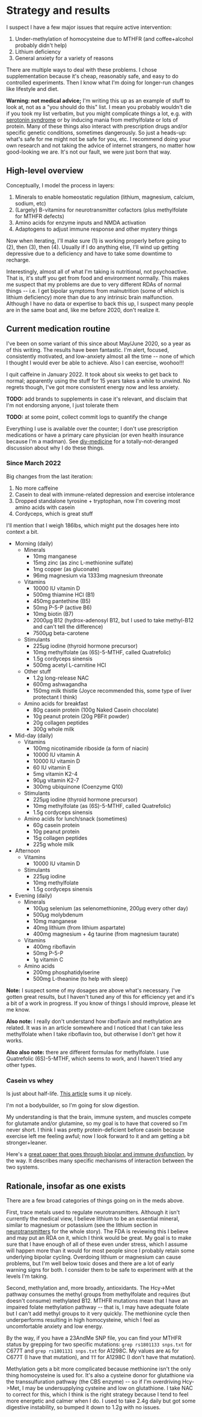 # Strategy and results
I suspect I have a few major issues that require active intervention:

1. Under-methylation of homocysteine due to MTHFR (and coffee+alcohol probably didn't help)
2. Lithium deficiency
3. General anxiety for a variety of reasons

There are multiple ways to deal with these problems. I chose supplementation because it's cheap, reasonably safe, and easy to do controlled experiments. Then I know what I'm doing for longer-run changes like lifestyle and diet.

**Warning: not medical advice;** I'm writing this up as an example of stuff to look at, not as a "you should do this" list. I mean you probably wouldn't die if you took my list verbatim, but you might complicate things a lot, e.g. with [serotonin syndrome](https://en.wikipedia.org/wiki/Serotonin_syndrome) or by inducing mania from methylfolate or lots of protein. Many of these things also interact with prescription drugs and/or specific genetic conditions, sometimes dangerously. So just a heads-up: what's safe for me might not be safe for you, etc. I recommend doing your own research and not taking the advice of internet strangers, no matter how good-looking we are. It's not our fault, we were just born that way.


## High-level overview
Conceptually, I model the process in layers:

1. Minerals to enable homeostatic regulation (lithium, magnesium, calcium, sodium, etc)
2. (Largely) B-vitamins for neurotransmitter cofactors (plus methylfolate for MTHFR defects)
3. Amino acids for enzyme inputs and NMDA activation
4. Adaptogens to adjust immune response and other mystery things

Now when iterating, I'll make sure (1) is working properly before going to (2), then (3), then (4). Usually if I do anything else, I'll wind up getting depressive due to a deficiency and have to take some downtime to recharge.

Interestingly, almost all of what I'm taking is nutritional, not psychoactive. That is, it's stuff you get from food and environment normally. This makes me suspect that my problems are due to very different RDAs of normal things -- i.e. I get bipolar symptoms from malnutrition (some of which is lithium deficiency) more than due to any intrinsic brain malfunction. Although I have no data or expertise to back this up, I suspect many people are in the same boat and, like me before 2020, don't realize it.


## Current medication routine
I've been on some variant of this since about May/June 2020, so a year as of this writing. The results have been fantastic. I'm alert, focused, consistently motivated, and low-anxiety almost all the time -- none of which I thought I would ever be able to achieve. Also I can exercise, woohoo!!!

I quit caffeine in January 2022. It took about six weeks to get back to normal; apparently using the stuff for 15 years takes a while to unwind. No regrets though, I've got more consistent energy now and less anxiety.

**TODO:** add brands to supplements in case it's relevant, and disclaim that I'm not endorsing anyone, I just tolerate them

**TODO:** at some point, collect commit logs to quantify the change

Everything I use is available over the counter; I don't use prescription medications or have a primary care physician (or even health insurance because I'm a madman). See [diy-medicine](diy-medicine.md) for a totally-not-deranged discussion about why I do these things.


### Since March 2022
Big changes from the last iteration:

1. No more caffeine
2. Casein to deal with immune-related depression and exercise intolerance
3. Dropped standalone tyrosine + tryptophan, now I'm covering most amino acids with casein
4. Cordyceps, which is great stuff

I'll mention that I weigh 186lbs, which might put the dosages here into context a bit.

+ Morning (daily)
  + Minerals
    + 10mg manganese
    + 15mg zinc (as zinc L-methionine sulfate)
    + 1mg copper (as gluconate)
    + 96mg magnesium via 1333mg magnesium threonate
  + Vitamins
    + 10000 IU vitamin D
    + 500mg thiamine HCl (B1)
    + 450mg pantethine (B5)
    + 50mg P-5-P (active B6)
    + 10mg biotin (B7)
    + 2000μg B12 (hydrox-adenosyl B12, but I used to take methyl-B12 and can't tell the difference)
    + 7500μg beta-carotene
  + Stimulants
    + 225μg iodine (thyroid hormone precursor)
    + 10mg methylfolate (as (6S)-5-MTHF, called Quatrefolic)
    + 1.5g cordyceps sinensis
    + 500mg acetyl L-carnitine HCl
  + Other stuff
    + 1.2g long-release NAC
    + 600mg ashwagandha
    + 150mg milk thistle (Joyce recommended this, some type of liver protectant I think)
  + Amino acids for breakfast
    + 80g casein protein (100g Naked Casein chocolate)
    + 10g peanut protein (20g PBFit powder)
    + 20g collagen peptides
    + 300g whole milk
+ Mid-day (daily)
  + Vitamins
    + 100mg nicotinamide riboside (a form of niacin)
    + 10000 IU vitamin A
    + 10000 IU vitamin D
    + 60 IU vitamin E
    + 5mg vitamin K2-4
    + 90μg vitamin K2-7
    + 300mg ubiquinone (Coenzyme Q10)
  + Stimulants
    + 225μg iodine (thyroid hormone precursor)
    + 10mg methylfolate (as (6S)-5-MTHF, called Quatrefolic)
    + 1.5g cordyceps sinensis
  + Amino acids for lunch/snack (sometimes)
    + 60g casein protein
    + 10g peanut protein
    + 15g collagen peptides
    + 225g whole milk
+ Afternoon
  + Vitamins
    + 10000 IU vitamin D
  + Stimulants
    + 225μg iodine
    + 10mg methylfolate
    + 1.5g cordyceps sinensis
+ Evening (daily)
  + Minerals
    + 100μg selenium (as selenomethionine, 200μg every other day)
    + 500μg molybdenum
    + 10mg manganese
    + 40mg lithium (from lithium aspartate)
    + 400mg magnesium + 4g taurine (from magnesium taurate)
  + Vitamins
    + 400mg riboflavin
    + 50mg P-5-P
    + 1g vitamin C
  + Amino acids
    + 200mg phosphatidylserine
    + 500mg L-theanine (to help with sleep)

**Note:** I suspect some of my dosages are above what's necessary. I've gotten great results, but I haven't tuned any of this for efficiency yet and it's a bit of a work in progress. If you know of things I should improve, please let me know.

**Also note:** I really don't understand how riboflavin and methylation are related. It was in an article somewhere and I noticed that I can take less methylfolate when I take riboflavin too, but otherwise I don't get how it works.

**Also also note:** there are different formulas for methylfolate. I use Quatrefolic (6S)-5-MTHF, which seems to work, and I haven't tried any other types.


### Casein vs whey
Is just about half-life. [This article](https://www.bodybuilding.com/content/whats-the-difference-between-whey-and-casein-protein.html) sums it up nicely.

I'm not a bodybuilder, so I'm going for slow digestion.

My understanding is that the brain, immune system, and muscles compete for glutamate and/or glutamine, so my goal is to have that covered so I'm never short. I think I was pretty protein-deficient before casein because exercise left me feeling awful; now I look forward to it and am getting a bit stronger+leaner.

Here's a [great paper that goes through bipolar and immune dysfunction](https://www.ncbi.nlm.nih.gov/pmc/articles/PMC5704151/), by the way. It describes many specific mechanisms of interaction between the two systems.


## Rationale, insofar as one exists
There are a few broad categories of things going on in the meds above.

First, trace metals used to regulate neurotransmitters. Although it isn't currently the medical view, I believe lithium to be an essential mineral, similar to magnesium or potassium (see the lithium section in [neurotransmitters](neurotransmitters.md) for the whole story). The FDA is reviewing this I believe and may put an RDA on it, which I think would be great. My goal is to make sure that I have enough of all of these even under stress, which I assume will happen more than it would for most people since I probably retain some underlying bipolar cycling. Overdoing lithium or magnesium can cause problems, but I'm well below toxic doses and there are a lot of early warning signs for both. I consider them to be safe to experiment with at the levels I'm taking.

Second, methylation and, more broadly, antioxidants. The Hcy->Met pathway consumes the methyl groups from methylfolate and requires (but doesn't consume) methylated B12. MTHFR mutations mean that I have an impaired folate methylation pathway -- that is, I may have adequate folate but I can't add methyl groups to it very quickly. The methionine cycle then underperforms resulting in high homocysteine, which I feel as uncomfortable anxiety and low energy.

By the way, if you have a 23AndMe SNP file, you can find your MTHFR status by grepping for two specific mutations: `grep rs1801133 snps.txt` for C677T and `grep rs1801131 snps.txt` for A1298C. My values are `AG` for C677T (I have that mutation), and `TT` for A1298C (I don't have that mutation).

Methylation gets a bit more complicated because methionine isn't the only thing homocysteine is used for. It's also a cysteine donor for glutathione via the transsulfuration pathway (the CBS enzyme) -- so if I'm overdriving Hcy->Met, I may be undersupplying cysteine and low on glutathione. I take NAC to correct for this, which I think is the right strategy because I tend to feel more energetic and calmer when I do. I used to take 2.4g daily but got some digestive instability, so bumped it down to 1.2g with no issues.
